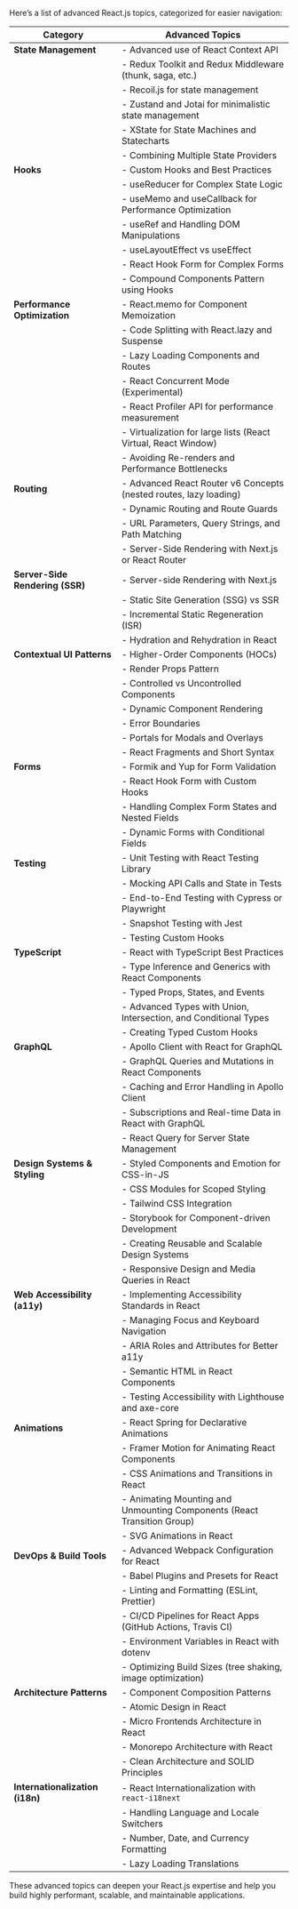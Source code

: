 



Here’s a list of advanced React.js topics, categorized for easier navigation:

| **Category**                | **Advanced Topics**                                                                 |
|-----------------------------|-------------------------------------------------------------------------------------|
| **State Management**         | - Advanced use of React Context API                                                 |
|                             | - Redux Toolkit and Redux Middleware (thunk, saga, etc.)                            |
|                             | - Recoil.js for state management                                                    |
|                             | - Zustand and Jotai for minimalistic state management                               |
|                             | - XState for State Machines and Statecharts                                         |
|                             | - Combining Multiple State Providers                                                |
| **Hooks**                    | - Custom Hooks and Best Practices                                                   |
|                             | - useReducer for Complex State Logic                                                |
|                             | - useMemo and useCallback for Performance Optimization                              |
|                             | - useRef and Handling DOM Manipulations                                             |
|                             | - useLayoutEffect vs useEffect                                                      |
|                             | - React Hook Form for Complex Forms                                                 |
|                             | - Compound Components Pattern using Hooks                                           |
| **Performance Optimization** | - React.memo for Component Memoization                                              |
|                             | - Code Splitting with React.lazy and Suspense                                       |
|                             | - Lazy Loading Components and Routes                                                |
|                             | - React Concurrent Mode (Experimental)                                              |
|                             | - React Profiler API for performance measurement                                    |
|                             | - Virtualization for large lists (React Virtual, React Window)                      |
|                             | - Avoiding Re-renders and Performance Bottlenecks                                   |
| **Routing**                  | - Advanced React Router v6 Concepts (nested routes, lazy loading)                   |
|                             | - Dynamic Routing and Route Guards                                                  |
|                             | - URL Parameters, Query Strings, and Path Matching                                  |
|                             | - Server-Side Rendering with Next.js or React Router                                |
| **Server-Side Rendering (SSR)** | - Server-side Rendering with Next.js                                             |
|                             | - Static Site Generation (SSG) vs SSR                                               |
|                             | - Incremental Static Regeneration (ISR)                                             |
|                             | - Hydration and Rehydration in React                                                |
| **Contextual UI Patterns**   | - Higher-Order Components (HOCs)                                                   |
|                             | - Render Props Pattern                                                             |
|                             | - Controlled vs Uncontrolled Components                                             |
|                             | - Dynamic Component Rendering                                                       |
|                             | - Error Boundaries                                                                  |
|                             | - Portals for Modals and Overlays                                                   |
|                             | - React Fragments and Short Syntax                                                  |
| **Forms**                    | - Formik and Yup for Form Validation                                                |
|                             | - React Hook Form with Custom Hooks                                                 |
|                             | - Handling Complex Form States and Nested Fields                                    |
|                             | - Dynamic Forms with Conditional Fields                                             |
| **Testing**                  | - Unit Testing with React Testing Library                                           |
|                             | - Mocking API Calls and State in Tests                                              |
|                             | - End-to-End Testing with Cypress or Playwright                                     |
|                             | - Snapshot Testing with Jest                                                        |
|                             | - Testing Custom Hooks                                                              |
| **TypeScript**               | - React with TypeScript Best Practices                                              |
|                             | - Type Inference and Generics with React Components                                 |
|                             | - Typed Props, States, and Events                                                   |
|                             | - Advanced Types with Union, Intersection, and Conditional Types                    |
|                             | - Creating Typed Custom Hooks                                                       |
| **GraphQL**                  | - Apollo Client with React for GraphQL                                              |
|                             | - GraphQL Queries and Mutations in React Components                                 |
|                             | - Caching and Error Handling in Apollo Client                                       |
|                             | - Subscriptions and Real-time Data in React with GraphQL                            |
|                             | - React Query for Server State Management                                           |
| **Design Systems & Styling** | - Styled Components and Emotion for CSS-in-JS                                       |
|                             | - CSS Modules for Scoped Styling                                                    |
|                             | - Tailwind CSS Integration                                                          |
|                             | - Storybook for Component-driven Development                                        |
|                             | - Creating Reusable and Scalable Design Systems                                     |
|                             | - Responsive Design and Media Queries in React                                      |
| **Web Accessibility (a11y)** | - Implementing Accessibility Standards in React                                     |
|                             | - Managing Focus and Keyboard Navigation                                            |
|                             | - ARIA Roles and Attributes for Better a11y                                         |
|                             | - Semantic HTML in React Components                                                 |
|                             | - Testing Accessibility with Lighthouse and axe-core                                |
| **Animations**               | - React Spring for Declarative Animations                                           |
|                             | - Framer Motion for Animating React Components                                      |
|                             | - CSS Animations and Transitions in React                                           |
|                             | - Animating Mounting and Unmounting Components (React Transition Group)             |
|                             | - SVG Animations in React                                                          |
| **DevOps & Build Tools**     | - Advanced Webpack Configuration for React                                          |
|                             | - Babel Plugins and Presets for React                                               |
|                             | - Linting and Formatting (ESLint, Prettier)                                         |
|                             | - CI/CD Pipelines for React Apps (GitHub Actions, Travis CI)                        |
|                             | - Environment Variables in React with dotenv                                        |
|                             | - Optimizing Build Sizes (tree shaking, image optimization)                         |
| **Architecture Patterns**    | - Component Composition Patterns                                                   |
|                             | - Atomic Design in React                                                            |
|                             | - Micro Frontends Architecture in React                                             |
|                             | - Monorepo Architecture with React                                                  |
|                             | - Clean Architecture and SOLID Principles                                           |
| **Internationalization (i18n)** | - React Internationalization with `react-i18next`                               |
|                             | - Handling Language and Locale Switchers                                            |
|                             | - Number, Date, and Currency Formatting                                             |
|                             | - Lazy Loading Translations                                                         |

These advanced topics can deepen your React.js expertise and help you build highly performant, scalable, and maintainable applications.

